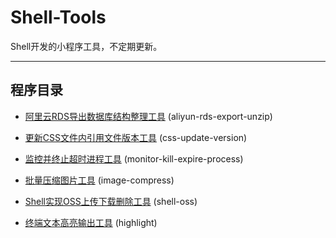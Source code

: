 # Shell-Tools

Shell开发的小程序工具，不定期更新。

---

## 程序目录

* [阿里云RDS导出数据库结构整理工具](https://github.com/xfdipzone/shell-tools/tree/master/aliyun-rds-export-unzip) (aliyun-rds-export-unzip)

* [更新CSS文件内引用文件版本工具](https://github.com/xfdipzone/shell-tools/tree/master/css-update-version) (css-update-version)

* [监控并终止超时进程工具](https://github.com/xfdipzone/shell-tools/tree/master/monitor-kill-expire-process) (monitor-kill-expire-process)

* [批量压缩图片工具](https://github.com/xfdipzone/shell-tools/tree/master/image-compress) (image-compress)

* [Shell实现OSS上传下载删除工具](https://github.com/xfdipzone/shell-tools/tree/master/shell-oss) (shell-oss)

* [终端文本高亮输出工具](https://github.com/xfdipzone/shell-tools/tree/master/highlight) (highlight)
